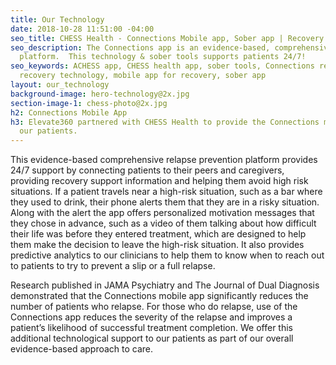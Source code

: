 ```yaml
---
title: Our Technology
date: 2018-10-28 11:51:00 -04:00
seo_title: CHESS Health - Connections Mobile app, Sober app | Recovery Technology
seo_description: The Connections app is an evidence-based, comprehensive relapse prevention
  platform.  This technology & sober tools supports patients 24/7!
seo_keywords: ACHESS app, CHESS health app, sober tools, Connections recovery app,
  recovery technology, mobile app for recovery, sober app
layout: our_technology
background-image: hero-technology@2x.jpg
section-image-1: chess-photo@2x.jpg
h2: Connections Mobile App
h3: Elevate360 partnered with CHESS Health to provide the Connections mobile app to
  our patients.
---
```


This evidence-based comprehensive relapse prevention platform provides 24/7 support by connecting patients to their peers and caregivers, providing recovery support information and helping them avoid high risk situations.  If a patient travels near a high-risk situation, such as a bar where they used to drink, their phone alerts them that they are in a risky situation.  Along with the alert the app offers personalized motivation messages that they chose in advance, such as a video of them talking about how difficult their life was before they entered treatment, which are designed to help them make the decision to leave the high-risk situation.  It also provides predictive analytics to our clinicians to help them to know when to reach out to patients to try to prevent a slip or a full relapse.

Research published in JAMA Psychiatry and The Journal of Dual Diagnosis demonstrated that the Connections mobile app significantly reduces the number of patients who relapse. For those who do relapse, use of the Connections app reduces the severity of the relapse and improves a patient’s likelihood of successful treatment completion.  We offer this additional technological support to our patients as part of our overall evidence-based approach to care.

